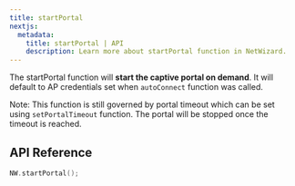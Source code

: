 ```yaml
---
title: startPortal
nextjs:
  metadata:
    title: startPortal | API
    description: Learn more about startPortal function in NetWizard.
---
```


The startPortal function will **start the captive portal on demand**. It will default to AP credentials set when `autoConnect` function was called.

Note: This function is still governed by portal timeout which can be set using `setPortalTimeout` function. The portal will be stopped once the timeout is reached.

## API Reference

```cpp
NW.startPortal();
```
